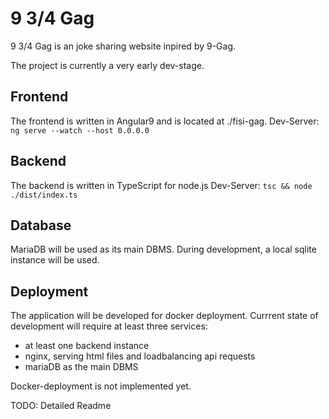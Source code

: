 # 9 3/4 Gag
9 3/4 Gag is an joke sharing website inpired by 9-Gag.

The project is currently a very early dev-stage. 

## Frontend
The frontend is written in Angular9 and is located at ./fisi-gag.
Dev-Server: `ng serve --watch --host 0.0.0.0`

## Backend
The backend is written in TypeScript for node.js
Dev-Server: `tsc && node ./dist/index.ts`

## Database
MariaDB will be used as its main DBMS.
During development, a local sqlite instance will be used.

## Deployment
The application will be developed for docker deployment. 
Currrent state of development will require at least three services:
- at least one backend instance
- nginx, serving html files and loadbalancing api requests
- mariaDB as the main DBMS

Docker-deployment is not implemented yet.

TODO: Detailed Readme